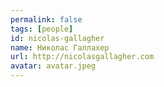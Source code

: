 ```yaml
---
permalink: false
tags: [people]
id: nicolas-gallagher
name: Николас Галлахер
url: http://nicolasgallagher.com
avatar: avatar.jpeg
---
```

